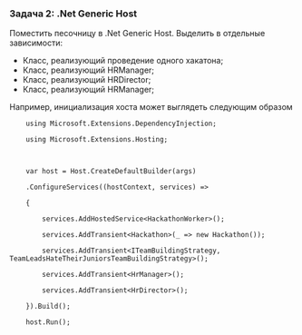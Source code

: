 ### Задача 2: .Net Generic Host

Поместить песочницу в .Net Generic Host. Выделить в отдельные зависимости:

* Класс, реализующий проведение одного хакатона;
* Класс, реализующий HRManager;
* Класс, реализующий HRDirector;
* Класс, реализующий HRManager;

Например, инициализация хоста может выглядеть следующим образом

        using Microsoft.Extensions.DependencyInjection;
        
        using Microsoft.Extensions.Hosting;
        
        
        
        var host = Host.CreateDefaultBuilder(args)

        .ConfigureServices((hostContext, services) => 

	    { 

            services.AddHostedService<HackathonWorker>(); 

            services.AddTransient<Hackathon>(_ => new Hackathon()); 

            services.AddTransient<ITeamBuildingStrategy, TeamLeadsHateTheirJuniorsTeamBuildingStrategy>(); 

            services.AddTransient<HrManager>();

            services.AddTransient<HrDirector>(); 

  	    }).Build(); 

        host.Run(); 